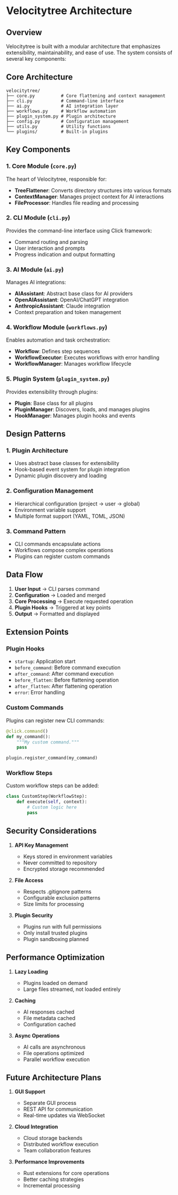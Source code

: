 # Velocitytree Architecture

## Overview

Velocitytree is built with a modular architecture that emphasizes extensibility, maintainability, and ease of use. The system consists of several key components:

## Core Architecture

```
velocitytree/
├── core.py          # Core flattening and context management
├── cli.py           # Command-line interface
├── ai.py            # AI integration layer
├── workflows.py     # Workflow automation
├── plugin_system.py # Plugin architecture
├── config.py        # Configuration management
├── utils.py         # Utility functions
└── plugins/         # Built-in plugins
```

## Key Components

### 1. Core Module (`core.py`)
The heart of Velocitytree, responsible for:
- **TreeFlattener**: Converts directory structures into various formats
- **ContextManager**: Manages project context for AI interactions
- **FileProcessor**: Handles file reading and processing

### 2. CLI Module (`cli.py`)
Provides the command-line interface using Click framework:
- Command routing and parsing
- User interaction and prompts
- Progress indication and output formatting

### 3. AI Module (`ai.py`)
Manages AI integrations:
- **AIAssistant**: Abstract base class for AI providers
- **OpenAIAssistant**: OpenAI/ChatGPT integration
- **AnthropicAssistant**: Claude integration
- Context preparation and token management

### 4. Workflow Module (`workflows.py`)
Enables automation and task orchestration:
- **Workflow**: Defines step sequences
- **WorkflowExecutor**: Executes workflows with error handling
- **WorkflowManager**: Manages workflow lifecycle

### 5. Plugin System (`plugin_system.py`)
Provides extensibility through plugins:
- **Plugin**: Base class for all plugins
- **PluginManager**: Discovers, loads, and manages plugins
- **HookManager**: Manages plugin hooks and events

## Design Patterns

### 1. Plugin Architecture
- Uses abstract base classes for extensibility
- Hook-based event system for plugin integration
- Dynamic plugin discovery and loading

### 2. Configuration Management
- Hierarchical configuration (project → user → global)
- Environment variable support
- Multiple format support (YAML, TOML, JSON)

### 3. Command Pattern
- CLI commands encapsulate actions
- Workflows compose complex operations
- Plugins can register custom commands

## Data Flow

1. **User Input** → CLI parses command
2. **Configuration** → Loaded and merged
3. **Core Processing** → Execute requested operation
4. **Plugin Hooks** → Triggered at key points
5. **Output** → Formatted and displayed

## Extension Points

### Plugin Hooks
- `startup`: Application start
- `before_command`: Before command execution
- `after_command`: After command execution
- `before_flatten`: Before flattening operation
- `after_flatten`: After flattening operation
- `error`: Error handling

### Custom Commands
Plugins can register new CLI commands:
```python
@click.command()
def my_command():
    """My custom command."""
    pass

plugin.register_command(my_command)
```

### Workflow Steps
Custom workflow steps can be added:
```python
class CustomStep(WorkflowStep):
    def execute(self, context):
        # Custom logic here
        pass
```

## Security Considerations

1. **API Key Management**
   - Keys stored in environment variables
   - Never committed to repository
   - Encrypted storage recommended

2. **File Access**
   - Respects .gitignore patterns
   - Configurable exclusion patterns
   - Size limits for processing

3. **Plugin Security**
   - Plugins run with full permissions
   - Only install trusted plugins
   - Plugin sandboxing planned

## Performance Optimization

1. **Lazy Loading**
   - Plugins loaded on demand
   - Large files streamed, not loaded entirely

2. **Caching**
   - AI responses cached
   - File metadata cached
   - Configuration cached

3. **Async Operations**
   - AI calls are asynchronous
   - File operations optimized
   - Parallel workflow execution

## Future Architecture Plans

1. **GUI Support**
   - Separate GUI process
   - REST API for communication
   - Real-time updates via WebSocket

2. **Cloud Integration**
   - Cloud storage backends
   - Distributed workflow execution
   - Team collaboration features

3. **Performance Improvements**
   - Rust extensions for core operations
   - Better caching strategies
   - Incremental processing